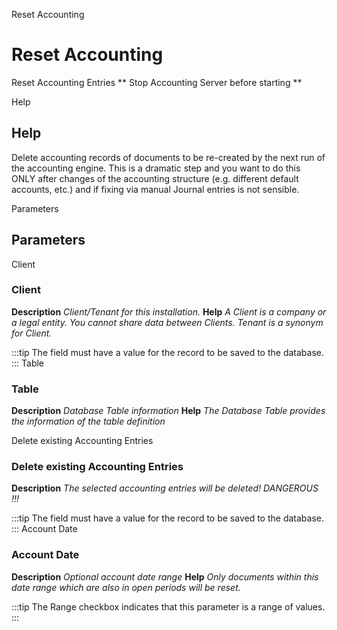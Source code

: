 
Reset Accounting
# Reset Accounting


Reset Accounting Entries ** Stop Accounting Server before starting **

Help
## Help

Delete accounting records of documents to be re-created by the next run of the accounting engine.  This is a dramatic step and you want to do this ONLY after changes of the accounting structure (e.g. different default accounts, etc.) and if fixing via manual Journal entries is not sensible.

Parameters
## Parameters


Client
### Client

**Description**
 *Client/Tenant for this installation.*
**Help**
 *A Client is a company or a legal entity. You cannot share data between Clients. Tenant is a synonym for Client.*

:::tip
The field must have a value for the record to be saved to the database.
:::
Table
### Table

**Description**
 *Database Table information*
**Help**
 *The Database Table provides the information of the table definition*

Delete existing Accounting Entries
### Delete existing Accounting Entries

**Description**
 *The selected accounting entries will be deleted!  DANGEROUS !!!*

:::tip
The field must have a value for the record to be saved to the database.
:::
Account Date
### Account Date

**Description**
 *Optional account date range*
**Help**
 *Only documents within this date range which are also in open periods will be reset.*

:::tip
The Range checkbox indicates that this parameter is a range of values.
:::